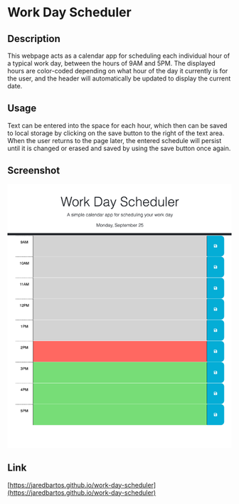 # Work Day Scheduler

## Description

This webpage acts as a calendar app for scheduling each individual hour of a typical work day, between the hours of 9AM and 5PM. The displayed hours are color-coded depending on what hour of the day it currently is for the user, and the header will automatically be updated to display the current date.

## Usage

Text can be entered into the space for each hour, which then can be saved to local storage by clicking on the save button to the right of the text area. When the user returns to the page later, the entered schedule will persist until it is changed or erased and saved by using the save button once again.

## Screenshot

![Screenshot of Webpage](./assets/images/work_day_scheduler_screenshot.jpg)

## Link

[https://jaredbartos.github.io/work-day-scheduler](https://jaredbartos.github.io/work-day-scheduler)